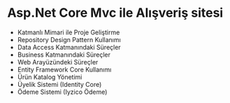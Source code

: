 #  Asp.Net Core Mvc ile Alışveriş sitesi

- Katmanlı Mimari ile Proje Geliştirme
- Repository Design Pattern Kullanımı 
- Data Access Katmanındaki Süreçler
- Business Katmanındaki Süreçler
- Web Arayüzündeki Süreçler
- Entity Framework Core Kullanımı
- Ürün Katalog Yönetimi
- Üyelik Sistemi (Identity Core)
- Ödeme Sistemi (Iyzico Ödeme)
